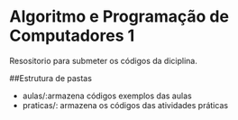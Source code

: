 # Algoritmo e Programação de Computadores 1 

Resositorio para submeter os códigos da diciplina.

##Estrutura de pastas

* aulas/:armazena códigos exemplos das aulas 
* praticas/: armazena os códigos das atividades práticas
